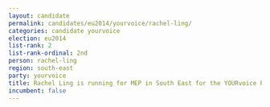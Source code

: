 ```yaml
---
layout: candidate
permalink: candidates/eu2014/yourvoice/rachel-ling/
categories: candidate yourvoice
election: eu2014
list-rank: 2
list-rank-ordinal: 2nd
person: rachel-ling
region: south-east
party: yourvoice
title: Rachel Ling is running for MEP in South East for the YOURvoice Party
incumbent: false
---
```


